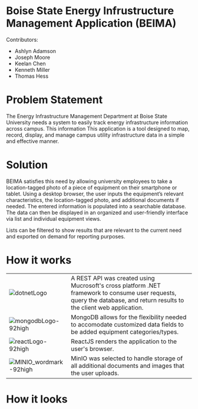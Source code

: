 # Boise State Energy Infrustructure Management Application (BEIMA)



Contributors:
<ul>
  <li>Ashlyn Adamson</li>
  <li>Joseph Moore</li>
  <li>Keelan Chen</li>
  <li>Kenneth Miller</li>
  <li>Thomas Hess</li>
</ul>


# Problem Statement

The Energy Infrastructure Management Department at Boise State University needs a system to easily track energy infrastructure information across campus. This information This application is a tool designed to map, record, display, and manage campus utility infrastructure data in a simple and effective manner.

# Solution
BEIMA satisfies this need by allowing university employees to take a location-tagged photo of a piece of equipment on their smartphone or tablet. Using a desktop browser, the user inputs the equipment’s relevant characteristics, the location-tagged photo, and additional documents if needed. The entered information is populated into a searchable database. The data can then be displayed in an organized and user-friendly interface via list and individual equipment views.

Lists can be filtered to show results that are relevant to the current need and exported on demand for reporting purposes.

# How it works
|||
|---|---|
|![dotnetLogo](https://user-images.githubusercontent.com/46760776/162549617-e8db237b-ddc7-4d74-9401-cec7192fd476.jpg)|A REST API was created using Mucrosoft's cross platform .NET framework to consume user requests, query the database, and return results to the client web application.
|![mongodbLogo-92high](https://user-images.githubusercontent.com/46760776/162550602-d6637e10-d723-4ac9-8a5a-bcf44388218c.png)|MongoDB allows for the flexibility needed to accomodate customized data fields to be added equipment categories/types.|
|![reactLogo-92high](https://user-images.githubusercontent.com/46760776/162550616-a64e2ffc-827c-42e3-9586-0fef48deef15.png)|ReactJS renders the application to the user's browser.|
|![MINIO_wordmark-92high](https://user-images.githubusercontent.com/46760776/162550629-f63193b7-6d9c-445c-9087-12e9409b6c6a.png)|MinIO was selected to handle storage of all additional documents and images that the user uploads.|

# How it looks
